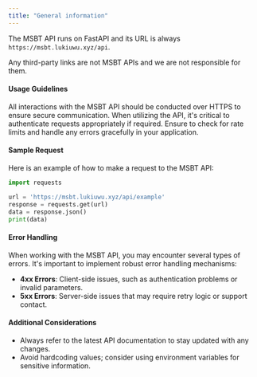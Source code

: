 ```yaml
---
title: "General information"
---
```


The MSBT API runs on FastAPI and its URL is always `https://msbt.lukiuwu.xyz/api`.

Any third-party links are not MSBT APIs and we are not responsible for them.

#### Usage Guidelines

All interactions with the MSBT API should be conducted over HTTPS to ensure secure communication. When utilizing the API, it's critical to authenticate requests appropriately if required. Ensure to check for rate limits and handle any errors gracefully in your application.

#### Sample Request

Here is an example of how to make a request to the MSBT API:

```python
import requests

url = 'https://msbt.lukiuwu.xyz/api/example'
response = requests.get(url)
data = response.json()
print(data)
```

#### Error Handling

When working with the MSBT API, you may encounter several types of errors. It's important to implement robust error handling mechanisms:

* **4xx Errors**: Client-side issues, such as authentication problems or invalid parameters.
* **5xx Errors**: Server-side issues that may require retry logic or support contact.

#### Additional Considerations

* Always refer to the latest API documentation to stay updated with any changes.
* Avoid hardcoding values; consider using environment variables for sensitive information.
